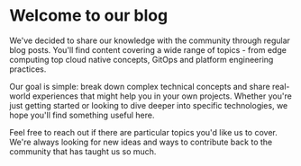 # Welcome to our blog

We've decided to share our knowledge with the community through regular blog posts. You'll find content covering a wide range of topics - from edge computing top cloud native concepts, GitOps and platform engineering practices.

Our goal is simple: break down complex technical concepts and share real-world experiences that might help you in your own projects. Whether you're just getting started or looking to dive deeper into specific technologies, we hope you'll find something useful here.

Feel free to reach out if there are particular topics you'd like us to cover. We're always looking for new ideas and ways to contribute back to the community that has taught us so much.